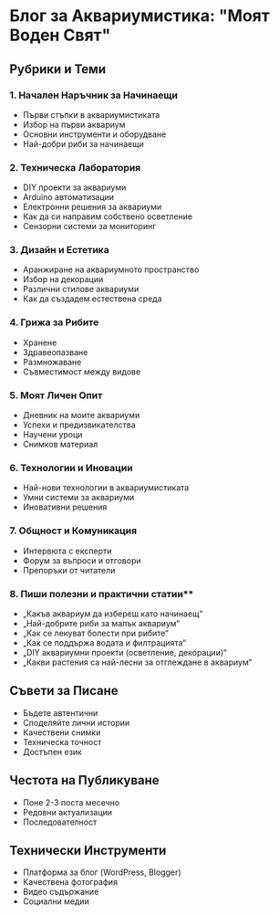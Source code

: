 # Блог за Аквариумистика: "Моят Воден Свят"

## Рубрики и Теми 

### 1. Начален Наръчник за Начинаещи

- Първи стъпки в аквариумистиката
- Избор на първи аквариум
- Основни инструменти и оборудване
- Най-добри риби за начинаещи

### 2. Техническа Лаборатория

- DIY проекти за аквариуми
- Arduino автоматизации
- Електронни решения за аквариуми
- Как да си направим собствено осветление
- Сензорни системи за мониторинг

### 3. Дизайн и Естетика

- Аранжиране на аквариумното пространство
- Избор на декорации
- Различни стилове аквариуми
- Как да създадем естествена среда

### 4. Грижа за Рибите

- Хранене
- Здравеопазване
- Размножаване
- Съвместимост между видове

### 5. Моят Личен Опит

- Дневник на моите аквариуми
- Успехи и предизвикателства
- Научени уроци
- Снимков материал

### 6. Технологии и Иновации

- Най-нови технологии в аквариумистиката
- Умни системи за аквариуми
- Иновативни решения

### 7. Общност и Комуникация

- Интервюта с експерти
- Форум за въпроси и отговори
- Препоръки от читатели
### 8. Пиши полезни и практични статии**
- „Какъв аквариум да избереш като начинаещ“
- „Най-добрите риби за малък аквариум“
- „Как се лекуват болести при рибите“
- „Как се поддържа водата и филтрацията“
- „DIY аквариумни проекти (осветление, декорации)“
- „Какви растения са най-лесни за отглеждане в аквариум“

## Съвети за Писане

- Бъдете автентични
- Споделяйте лични истории
- Качествени снимки
- Техническа точност
- Достъпен език

## Честота на Публикуване

- Поне 2-3 поста месечно
- Редовни актуализации
- Последователност

## Технически Инструменти

- Платформа за блог (WordPress, Blogger)
- Качествена фотография
- Видео съдържание
- Социални медии